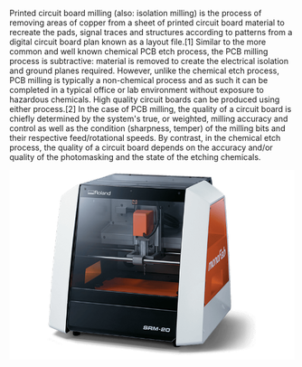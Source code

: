 Printed circuit board milling (also: isolation milling) is the process of removing areas of copper from a sheet of printed circuit board material to recreate the pads, signal traces and structures according to patterns from a digital circuit board plan known as a layout file.[1] Similar to the more common and well known chemical PCB etch process, the PCB milling process is subtractive: material is removed to create the electrical isolation and ground planes required. However, unlike the chemical etch process, PCB milling is typically a non-chemical process and as such it can be completed in a typical office or lab environment without exposure to hazardous chemicals. High quality circuit boards can be produced using either process.[2] In the case of PCB milling, the quality of a circuit board is chiefly determined by the system's true, or weighted, milling accuracy and control as well as the condition (sharpness, temper) of the milling bits and their respective feed/rotational speeds. By contrast, in the chemical etch process, the quality of a circuit board depends on the accuracy and/or quality of the photomasking and the state of the etching chemicals.

![image of vinyl cutter](img/srm20.png)